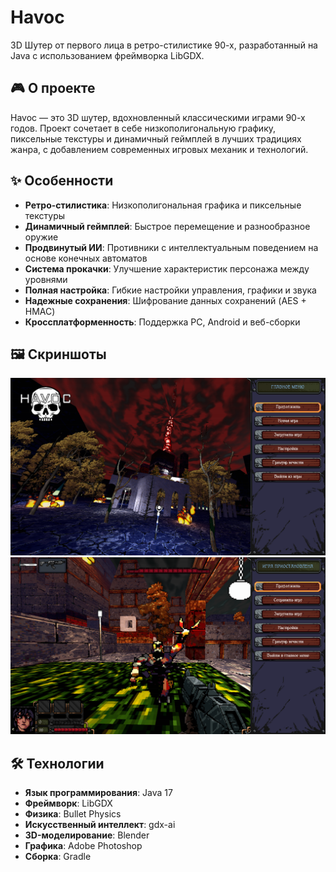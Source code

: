 # Havoc

3D Шутер от первого лица в ретро-стилистике 90-х, разработанный на Java с использованием фреймворка LibGDX.

## 🎮 О проекте

Havoc — это 3D шутер, вдохновленный классическими играми 90-х годов. Проект сочетает в себе низкополигональную графику, пиксельные текстуры и динамичный геймплей в лучших традициях жанра, с добавлением современных игровых механик и технологий.

## ✨ Особенности

- **Ретро-стилистика**: Низкополигональная графика и пиксельные текстуры
- **Динамичный геймплей**: Быстрое перемещение и разнообразное оружие
- **Продвинутый ИИ**: Противники с интеллектуальным поведением на основе конечных автоматов
- **Система прокачки**: Улучшение характеристик персонажа между уровнями
- **Полная настройка**: Гибкие настройки управления, графики и звука
- **Надежные сохранения**: Шифрование данных сохранений (AES + HMAC)
- **Кроссплатформенность**: Поддержка PC, Android и веб-сборки

## 🖼️ Скриншоты

![Главное меню](screenshots/main_menu.png)
![Геймплей](screenshots/gameplay.png)

## 🛠️ Технологии

- **Язык программирования**: Java 17
- **Фреймворк**: LibGDX
- **Физика**: Bullet Physics
- **Искусственный интеллект**: gdx-ai
- **3D-моделирование**: Blender
- **Графика**: Adobe Photoshop
- **Сборка**: Gradle
